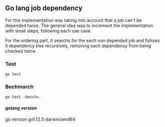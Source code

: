 ## Go lang job dependency

For this implementation was taking into account that a job can't be depended twice.
The general idea was to increment the implementation with small steps, following each use case.

For the ordering part, it searchs for the each non depended job and follows it dependency tree recursively, removing each dependency from being checked twice.

### Test

```
go test
```

### Bechmarch

```
go test -bench=.
```


#### golang version

go version go1.12.5 darwin/amd64

